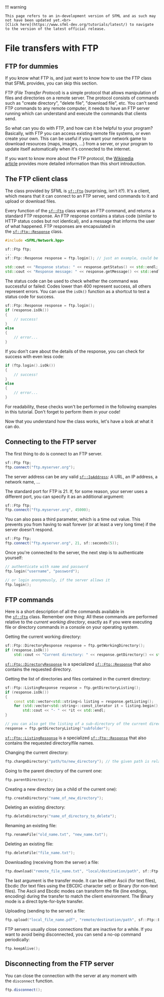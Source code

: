 !!! warning

    This page refers to an in-development version of SFML and as such may not have been updated yet.<br>
    [Click here](https://www.sfml-dev.org/tutorials/latest/) to navigate to the version of the latest official release.

# File transfers with FTP

## FTP for dummies

If you know what FTP is, and just want to know how to use the FTP class that SFML provides, you can skip this section.

FTP (_File Transfer Protocol_) is a simple protocol that allows manipulation of files and directories on a remote server. The protocol consists of commands such as "create directory", "delete file", "download file", etc. You can't send FTP commands to any remote computer, it needs to have an FTP server running which can understand and execute the commands that clients send.

So what can you do with FTP, and how can it be helpful to your program? Basically, with FTP you can access existing remote file systems, or even create your own. This can be useful if you want your network game to download resources (maps, images, ...) from a server, or your program to update itself automatically when it's connected to the internet.

If you want to know more about the FTP protocol, the [Wikipedia article](http://en.wikipedia.org/wiki/File_Transfer_Protocol "FTP on wikipedia") provides more detailed information than this short introduction.

## The FTP client class

The class provided by SFML is [`sf::Ftp`](https://www.sfml-dev.org/documentation/2.6.0/classsf_1_1Ftp.php "sf::Ftp documentation") (surprising, isn't it?). It's a client, which means that it can connect to an FTP server, send commands to it and upload or download files.

Every function of the [`sf::Ftp`](https://www.sfml-dev.org/documentation/2.6.0/classsf_1_1Ftp.php "sf::Ftp documentation") class wraps an FTP command, and returns a standard FTP response. An FTP response contains a status code (similar to HTTP status codes but not identical), and a message that informs the user of what happened. FTP responses are encapsulated in the [`sf::Ftp::Response`](https://www.sfml-dev.org/documentation/2.6.0/classsf_1_1Ftp_1_1Response.php "sf::Ftp::Response documentation") class.

```cpp
#include <SFML/Network.hpp>

sf::Ftp ftp;
...
sf::Ftp::Response response = ftp.login(); // just an example, could be any function

std::cout << "Response status: " << response.getStatus() << std::endl;
std::cout << "Response message: " << response.getMessage() << std::endl;
```

The status code can be used to check whether the command was successful or failed: Codes lower than 400 represent success, all others represent errors. You can use the `isOk()` function as a shortcut to test a status code for success.

```cpp
sf::Ftp::Response response = ftp.login();
if (response.isOk())
{
    // success!
}
else
{
    // error...
}
```

If you don't care about the details of the response, you can check for success with even less code:

```cpp
if (ftp.login().isOk())
{
    // success!
}
else
{
    // error...
}
```

For readability, these checks won't be performed in the following examples in this tutorial. Don't forget to perform them in your code!

Now that you understand how the class works, let's have a look at what it can do.

## Connecting to the FTP server

The first thing to do is connect to an FTP server.

```cpp
sf::Ftp ftp;
ftp.connect("ftp.myserver.org");
```

The server address can be any valid [`sf::IpAddress`](https://www.sfml-dev.org/documentation/2.6.0/classsf_1_1IpAddress.php "sf::IpAddress documentation"): A URL, an IP address, a network name, ...

The standard port for FTP is 21. If, for some reason, your server uses a different port, you can specify it as an additional argument:

```cpp
sf::Ftp ftp;
ftp.connect("ftp.myserver.org", 45000);
```

You can also pass a third parameter, which is a time out value. This prevents you from having to wait forever (or at least a very long time) if the server doesn't respond.

```cpp
sf::Ftp ftp;
ftp.connect("ftp.myserver.org", 21, sf::seconds(5));
```

Once you're connected to the server, the next step is to authenticate yourself:

```cpp
// authenticate with name and password
ftp.login("username", "password");

// or login anonymously, if the server allows it
ftp.login();
```

## FTP commands

Here is a short description of all the commands available in the [`sf::Ftp`](https://www.sfml-dev.org/documentation/2.6.0/classsf_1_1Ftp.php "sf::Ftp documentation") class. Remember one thing: All these commands are performed relative to the *current working directory*, exactly as if you were executing file or directory commands in a console on your operating system.

Getting the current working directory:

```cpp
sf::Ftp::DirectoryResponse response = ftp.getWorkingDirectory();
if (response.isOk())
    std::cout << "Current directory: " << response.getDirectory() << std::endl;
```

[`sf::Ftp::DirectoryResponse`](https://www.sfml-dev.org/documentation/2.6.0/classsf_1_1Ftp_1_1DirectoryResponse.php "sf::Ftp::DirectoryResponse documentation") is a specialized [`sf::Ftp::Response`](https://www.sfml-dev.org/documentation/2.6.0/classsf_1_1Ftp_1_1Response.php "sf::Ftp::Response documentation") that also contains the requested directory.

Getting the list of directories and files contained in the current directory:

```cpp
sf::Ftp::ListingResponse response = ftp.getDirectoryListing();
if (response.isOk())
{
    const std::vector<std::string>& listing = response.getListing();
    for (std::vector<std::string>::const_iterator it = listing.begin(); it != listing.end(); ++it)
        std::cout << "- " << *it << std::endl;
}

// you can also get the listing of a sub-directory of the current directory:
response = ftp.getDirectoryListing("subfolder");
```

[`sf::Ftp::ListingResponse`](https://www.sfml-dev.org/documentation/2.6.0/classsf_1_1Ftp_1_1ListingResponse.php "sf::Ftp::ListingResponse documentation") is a specialized [`sf::Ftp::Response`](https://www.sfml-dev.org/documentation/2.6.0/classsf_1_1Ftp_1_1Response.php "sf::Ftp::Response documentation") that also contains the requested directory/file names.

Changing the current directory:

```cpp
ftp.changeDirectory("path/to/new_directory"); // the given path is relative to the current directory
```

Going to the parent directory of the current one:

```cpp
ftp.parentDirectory();
```

Creating a new directory (as a child of the current one):

```cpp
ftp.createDirectory("name_of_new_directory");
```

Deleting an existing directory:

```cpp
ftp.deleteDirectory("name_of_directory_to_delete");
```

Renaming an existing file:

```cpp
ftp.renameFile("old_name.txt", "new_name.txt");
```

Deleting an existing file:

```cpp
ftp.deleteFile("file_name.txt");
```

Downloading (receiving from the server) a file:

```cpp
ftp.download("remote_file_name.txt", "local/destination/path", sf::Ftp::Ascii);
```

The last argument is the transfer mode. It can be either Ascii (for text files), Ebcdic (for text files using the EBCDIC character set) or Binary (for non-text files). The Ascii and Ebcdic modes can transform the file (line endings, encoding) during the transfer to match the client environment. The Binary mode is a direct byte-for-byte transfer.

Uploading (sending to the server) a file:

```cpp
ftp.upload("local_file_name.pdf", "remote/destination/path", sf::Ftp::Binary);
```

FTP servers usually close connections that are inactive for a while. If you want to avoid being disconnected, you can send a no-op command periodically:

```cpp
ftp.keepAlive();
```

## Disconnecting from the FTP server

You can close the connection with the server at any moment with the `disconnect` function.

```cpp
ftp.disconnect();
```
